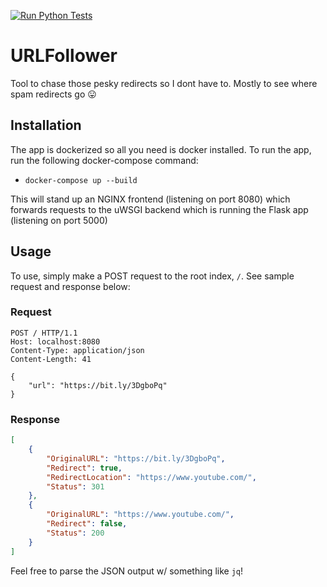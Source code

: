 [![Run Python Tests](https://github.com/demarcusw/URLFollower/actions/workflows/python-test.yml/badge.svg?branch=main)](https://github.com/demarcusw/URLFollower/actions/workflows/python-test.yml)
# URLFollower
Tool to chase those pesky redirects so I dont have to. Mostly to see where spam redirects go 😛

## Installation
The app is dockerized so all you need is docker installed. To run the app, run the following docker-compose command:

* `docker-compose up --build`

This will stand up an NGINX frontend (listening on port 8080) which forwards requests to the uWSGI backend which is running the Flask app (listening on port 5000)

## Usage
To use, simply make a POST request to the root index, `/`. See sample request and response below:

### Request
```http
POST / HTTP/1.1
Host: localhost:8080
Content-Type: application/json
Content-Length: 41

{
    "url": "https://bit.ly/3DgboPq"
}
```

### Response
```json
[
    {
        "OriginalURL": "https://bit.ly/3DgboPq",
        "Redirect": true,
        "RedirectLocation": "https://www.youtube.com/",
        "Status": 301
    },
    {
        "OriginalURL": "https://www.youtube.com/",
        "Redirect": false,
        "Status": 200
    }
]
```

Feel free to parse the JSON output w/ something like `jq`!